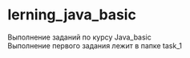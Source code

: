 # lerning_java_basic
Выполнение заданий по курсу Java_basic</br>
Выполнение первого задания лежит в папке task_1
